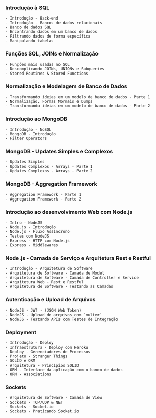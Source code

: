 ### Introdução à SQL
    - Introdução - Back-end
    - Introdução - Bancos de dados relacionais
    - Banco de dados SQL
    - Encontrando dados em um banco de dados
    - Filtrando dados de forma específica
    - Manipulando tabelas
### Funções SQL, JOINs e Normalização
    - Funções mais usadas no SQL
    - Descomplicando JOINs, UNIONs e Subqueries
    - Stored Routines & Stored Functions
### Normalização e Modelagem de Banco de Dados
    - Transformando ideias em um modelo de banco de dados - Parte 1
    - Normalização, Formas Normais e Dumps
    - Transformando ideias em um modelo de banco de dados - Parte 2
### Introdução ao MongoDB
    - Introdução - NoSQL
    - MongoDB - Introdução
    - Filter Operators
### MongoDB - Updates Simples e Complexos
    - Updates Simples
    - Updates Complexos - Arrays - Parte 1
    - Updates Complexos - Arrays - Parte 2
### MongoDB - Aggregation Framework
    - Aggregation Framework - Parte 1
    - Aggregation Framework - Parte 2
### Introdução ao desenvolvimento Web com Node.js
    - Intro - NodeJS
    - Node.js - Introdução
    - Node.js - Fluxo Assíncrono
    - Testes com NodeJS
    - Express - HTTP com Node.js
    - Express - Middlewares
### Node.js - Camada de Serviço e Arquitetura Rest e Restful
    - Introdução - Arquitetura de Software
    - Arquitetura de Software - Camada de Model
    - Arquitetura de Software - Camada de Controller e Service
    - Arquitetura Web - Rest e Restful
    - Arquitetura de Software - Testando as Camadas
### Autenticação e Upload de Arquivos
    - NodeJS - JWT - (JSON Web Token)
    - NodeJS - Upload de arquivos com `multer`
    - NodeJS - Testando APIs com Testes de Integração
### Deployment
    - Introdução - Deploy
    - Infraestrutura - Deploy com Heroku
    - Deploy - Gerenciadores de Processos
    - Projeto - Stranger Things
    - SOLID e ORM
    - Arquitetura - Princípios SOLID
    - ORM - Interface da aplicação com o banco de dados
    - ORM - Associations
### Sockets
    - Arquitetura de Software - Camada de View
    - Sockets - TCP/UDP & NET
    - Sockets - Socket.io
    - Sockets - Praticando Socket.io
